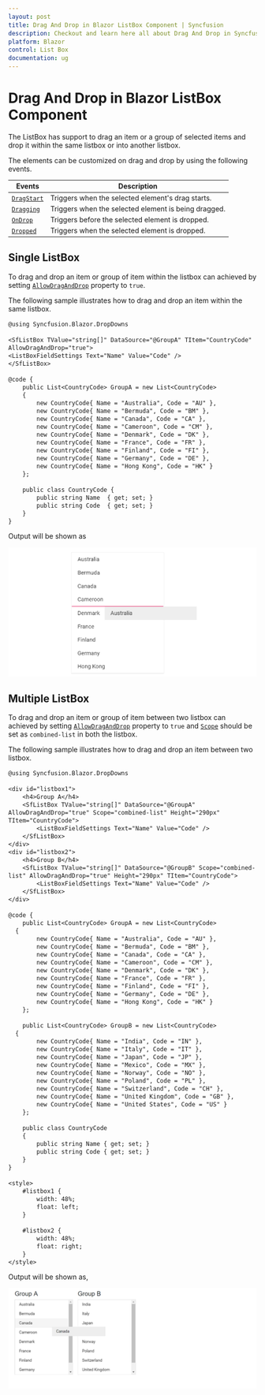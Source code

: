 ```yaml
---
layout: post
title: Drag And Drop in Blazor ListBox Component | Syncfusion
description: Checkout and learn here all about Drag And Drop in Syncfusion Blazor ListBox component and much more.
platform: Blazor
control: List Box
documentation: ug
---
```


# Drag And Drop in Blazor ListBox Component

The ListBox has support to drag an item or a group of selected items and drop it within the same listbox or into another listbox.

The elements can be customized on drag and drop by using the following events.

| Events | Description |
|------|------|
| [`DragStart`](https://help.syncfusion.com/cr/blazor/Syncfusion.Blazor.DropDowns.ListBoxEvents-1.html#Syncfusion_Blazor_DropDowns_ListBoxEvents_1_DragStart) | Triggers when the selected element's drag starts. |
| [`Dragging`](https://help.syncfusion.com/cr/blazor/Syncfusion.Blazor.DropDowns.ListBoxEvents-1.html#Syncfusion_Blazor_DropDowns_ListBoxEvents_1_Dragging) | Triggers when the selected element is being dragged. |
| [`OnDrop`](https://help.syncfusion.com/cr/blazor/Syncfusion.Blazor.DropDowns.ListBoxEvents-1.html#Syncfusion_Blazor_DropDowns_ListBoxEvents_1_OnDrop) | Triggers before the selected element is dropped. |
| [`Dropped`](https://help.syncfusion.com/cr/blazor/Syncfusion.Blazor.DropDowns.ListBoxEvents-1.html#Syncfusion_Blazor_DropDowns_ListBoxEvents_1_Dropped) | Triggers when the selected element is dropped. |

## Single ListBox

To drag and drop an item or group of item within the listbox can achieved by setting [`AllowDragAndDrop`](https://help.syncfusion.com/cr/blazor/Syncfusion.Blazor.DropDowns.SfListBox-2.html#Syncfusion_Blazor_DropDowns_SfListBox_2_AllowDragAndDrop) property to `true`.

The following sample illustrates how to drag and drop an item within the same listbox.

```cshtml
@using Syncfusion.Blazor.DropDowns

<SfListBox TValue="string[]" DataSource="@GroupA" TItem="CountryCode" AllowDragAndDrop="true">
<ListBoxFieldSettings Text="Name" Value="Code" />
</SfListBox>

@code {
    public List<CountryCode> GroupA = new List<CountryCode>
    {
        new CountryCode{ Name = "Australia", Code = "AU" },
        new CountryCode{ Name = "Bermuda", Code = "BM" },
        new CountryCode{ Name = "Canada", Code = "CA" },
        new CountryCode{ Name = "Cameroon", Code = "CM" },
        new CountryCode{ Name = "Denmark", Code = "DK" },
        new CountryCode{ Name = "France", Code = "FR" },
        new CountryCode{ Name = "Finland", Code = "FI" },
        new CountryCode{ Name = "Germany", Code = "DE" },
        new CountryCode{ Name = "Hong Kong", Code = "HK" }
    };

    public class CountryCode {
        public string Name  { get; set; }
        public string Code  { get; set; }
    }
}

```

Output will be shown as

![ListBox](./images/drag-drop.png)

## Multiple ListBox

To drag and drop an item or group of item between two listbox can achieved by setting [`AllowDragAndDrop`](https://help.syncfusion.com/cr/blazor/Syncfusion.Blazor.DropDowns.SfListBox-2.html#Syncfusion_Blazor_DropDowns_SfListBox_2_AllowDragAndDrop) property to `true` and [`Scope`](https://help.syncfusion.com/cr/blazor/Syncfusion.Blazor.DropDowns.SfListBox-2.html#Syncfusion_Blazor_DropDowns_SfListBox_2_Scope) should be set as `combined-list` in both the listbox.

The following sample illustrates how to drag and drop an item between two listbox.

```cshtml
@using Syncfusion.Blazor.DropDowns

<div id="listbox1">
    <h4>Group A</h4>
    <SfListBox TValue="string[]" DataSource="@GroupA" AllowDragAndDrop="true" Scope="combined-list" Height="290px" TItem="CountryCode">
        <ListBoxFieldSettings Text="Name" Value="Code" />
    </SfListBox>
</div>
<div id="listbox2">
    <h4>Group B</h4>
    <SfListBox TValue="string[]" DataSource="@GroupB" Scope="combined-list" AllowDragAndDrop="true" Height="290px" TItem="CountryCode">
        <ListBoxFieldSettings Text="Name" Value="Code" />
    </SfListBox>
</div>

@code {
    public List<CountryCode> GroupA = new List<CountryCode>
  {
        new CountryCode{ Name = "Australia", Code = "AU" },
        new CountryCode{ Name = "Bermuda", Code = "BM" },
        new CountryCode{ Name = "Canada", Code = "CA" },
        new CountryCode{ Name = "Cameroon", Code = "CM" },
        new CountryCode{ Name = "Denmark", Code = "DK" },
        new CountryCode{ Name = "France", Code = "FR" },
        new CountryCode{ Name = "Finland", Code = "FI" },
        new CountryCode{ Name = "Germany", Code = "DE" },
        new CountryCode{ Name = "Hong Kong", Code = "HK" }
    };

    public List<CountryCode> GroupB = new List<CountryCode>
  {
        new CountryCode{ Name = "India", Code = "IN" },
        new CountryCode{ Name = "Italy", Code = "IT" },
        new CountryCode{ Name = "Japan", Code = "JP" },
        new CountryCode{ Name = "Mexico", Code = "MX" },
        new CountryCode{ Name = "Norway", Code = "NO" },
        new CountryCode{ Name = "Poland", Code = "PL" },
        new CountryCode{ Name = "Switzerland", Code = "CH" },
        new CountryCode{ Name = "United Kingdom", Code = "GB" },
        new CountryCode{ Name = "United States", Code = "US" }
    };

    public class CountryCode
    {
        public string Name { get; set; }
        public string Code { get; set; }
    }
}

<style>
    #listbox1 {
        width: 48%;
        float: left;
    }

    #listbox2 {
        width: 48%;
        float: right;
    }
</style>
```

Output will be shown as,

![ListBox](./images/multiple-drag.png)
